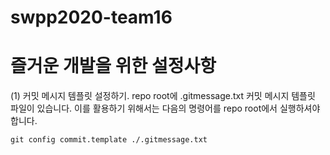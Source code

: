 # swpp2020-team16

# 즐거운 개발을 위한 설정사항
(1) 커밋 메시지 템플릿 설정하기.
repo root에 .gitmessage.txt 커밋 메시지 템플릿 파일이 있습니다.
이를 활용하기 위해서는 다음의 명령어를 repo root에서 실행하셔야 합니다.
```
git config commit.template ./.gitmessage.txt
```
